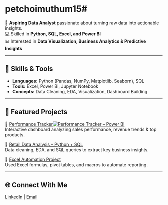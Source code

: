 # petchoimuthum15# 

🚀 **Aspiring Data Analyst** passionate about turning raw data into actionable insights.  
💻 Skilled in **Python, SQL, Excel, and Power BI**  
📊 Interested in **Data Visualization, Business Analytics & Predictive Insights**  

---

## 🔧 Skills & Tools
- **Languages:** Python (Pandas, NumPy, Matplotlib, Seaborn), SQL  
- **Tools:** Excel, Power BI, Jupyter Notebook  
- **Concepts:** Data Cleaning, EDA, Visualization, Dashboard Building  

---

## 📂 Featured Projects
🔹 [Performance Tracker![Performance Tracker](https://github.com/user-attachments/assets/6dea755d-1a11-4e23-a5e8-988cb7ba054a)
 – Power BI](#)                
Interactive dashboard analyzing sales performance, revenue trends & top products.  

🔹 [Retail Data Analysis – Python + SQL](#)  
Data cleaning, EDA, and SQL queries to extract key business insights.  

🔹 [Excel Automation Project](#)  
Used Excel formulas, pivot tables, and macros to automate reporting.  

---

## 🌐 Connect With Me
[LinkedIn](https://www.linkedin.com/in/petchimuthu-m-4a4b1036a) | [Email](petchimuthum002@gmail.com)
